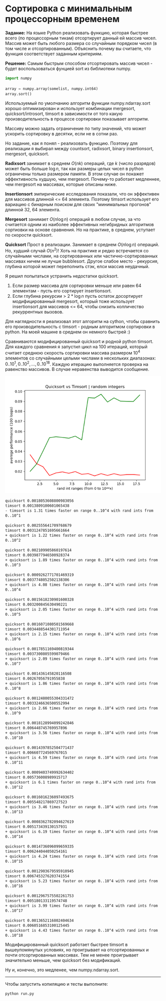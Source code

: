 # Сортировка с минимальным процессорным временем

__Задание:__
На языке Python реализовать функцию, которая быстрее всего (по процессорным тикам) отсортирует данный ей массив чисел. Массив может быть любого размера со случайным порядком чисел (в том числе и отсортированным). Объяснить почему вы считаете, что функция соответствует заданным критериям.


__Решение:__
Самым быстрым способом отсортировать массив чисел - будет воспользоваться фунцией sort из библиотеки numpy.

```py
import numpy

array = numpy.array(somelist, numpy.int64)
array.sort()
```
Используемый по умолчанию алгоритм функции numpy.ndarray.sort хорошо оптимизирован и использует комбинации mergesort, quicksort/introsort, timsort в зависимости от того какую производительность в процессе сортировки показывает алгоритм.

Массиву можно задать ограничение по типу значений, что может ускорить сортировку в десятки, если не в сотни раз.

Но задание, как я понял - реализовать функцию. Поэтому для реализации я выбирал между countsort, radixsort, binary insertionsort, mergesort, quicksort.

__Radixsort__ занимает в среднем $O(nk)$ операций, где $k$ (число разрядов) может быть больше $\log n$, так как размеры целых чисел в python ограничены только размером памяти. В этом случае он покажет эффективность худшую, чем mergesort. Почему-то работает медленнее, чем mergesort на массивах, которые описаны ниже.

__Insertionsort__ эмпирические исследования показали, что он эффективен для массивов длинной <= 64 элемента. Поэтому timsort использует его вариацию с бинарным поиском для своих "минимальных прогонов" длинной 32, 64 элемента.

__Mergesort__ занимает $O(n \log n)$ операций в любом случае, за что считается одним из наиболее эффективных негибридных алгоритмов сортиовки на основе сравнения. Но на практике, в среднем, уступает по скорости quicksort.

__Quicksort__ Прост в реализации. Занимает в среднем $O(n \log n)$ операций. Но, худший случай $O(n^2)$! Хоть на практике и редко встречается со случайными числами, на сортированных или частично-сортированных массивах ничем не лучше bubblesort. Другое слабое место - рекурсия, глубина которой может переполнить стэк, елси массив неудачный.

Я решил попытаться устранить недостатки quicksort.
1. Если размер массива для сортировки меньше или равен 64 элементам - пусть его сортирует insertionsort.
2. Если глубина рекурсии > $2 * \log n$ пусть остаток досортирует модифицированный mergesort, который тоже использует insertionsort для массивов <= 64, чтобы снизить колличество рекуррентных вызовов.

Для наглядности я реализовал этот алгоритм на cython, чтобы сравнить его производительность с timsort - родным алгоритмом сортировки в python. На моей машине в среднем он немного быстрей :)

Сравниваются модифицированный quicksort и родной python timsort.
Для каждого сравнения я запустил цикл на 100 итераций, который считает среднюю скорость сортировки массива размером $10^4$ элементов со случайными целыми числами в нескольких диапазонах: $0 .. 10^1, 0 .. 10^2, ..., 0 .. 10^{18}$. Каждую итерацию выполняется проверка на равенство массивов. В случае неравенства выводится сообщение.

![Quicksort vs Timsort](plot.png "Quicksort vs Timsort")


```
quicksort 0.0018053608800983056
timsort 0.0013809100601065438
- timsort is 1.31 times faster on range 0..10^4 with rand ints from 0..10^1

quicksort 0.002555641709768679
timsort 0.0031247851695661664
+ quicksort is 1.22 times faster on range 0..10^4 with rand ints from 0..10^2

quicksort 0.002109905860197614
timsort 0.0039877946500928374
+ quicksort is 1.89 times faster on range 0..10^4 with rand ints from 0..10^3

quicksort 0.0009262771701469319
timsort 0.0037748052502138306
+ quicksort is 4.08 times faster on range 0..10^4 with rand ints from 0..10^4

quicksort 0.0015618230901600328
timsort 0.003200845630490221
+ quicksort is 2.05 times faster on range 0..10^4 with rand ints from 0..10^5

quicksort 0.0016071080501569668
timsort 0.0034488544301711954
+ quicksort is 2.15 times faster on range 0..10^4 with rand ints from 0..10^6

quicksort 0.0017851169400819344
timsort 0.0037300805599079466
+ quicksort is 2.09 times faster on range 0..10^4 with rand ints from 0..10^7

quicksort 0.001436145820116508
timsort 0.00267056791955838
+ quicksort is 1.86 times faster on range 0..10^4 with rand ints from 0..10^8

quicksort 0.0012480055304331472
timsort 0.0033246636500552994
+ quicksort is 2.66 times faster on range 0..10^4 with rand ints from 0..10^9

quicksort 0.0018128994099242846
timsort 0.006448745769957896
+ quicksort is 3.56 times faster on range 0..10^4 with rand ints from 0..10^10

quicksort 0.0014397852504771437
timsort 0.006607724569767015
+ quicksort is 4.59 times faster on range 0..10^4 with rand ints from 0..10^11

quicksort 0.0009403749992634402
timsort 0.005736008989915717
+ quicksort is 6.1 times faster on range 0..10^4 with rand ints from 0..10^12

quicksort 0.0016016236097493675
timsort 0.005548217869727523
+ quicksort is 3.46 times faster on range 0..10^4 with rand ints from 0..10^13

quicksort 0.0008362782094627619
timsort 0.005173439130157931
+ quicksort is 6.19 times faster on range 0..10^4 with rand ints from 0..10^14

quicksort 0.0014736096099659335
timsort 0.006244044050254161
+ quicksort is 4.24 times faster on range 0..10^4 with rand ints from 0..10^15

quicksort 0.0012903679595910945
timsort 0.0067453276203741554
+ quicksort is 5.23 times faster on range 0..10^4 with rand ints from 0..10^16

quicksort 0.0012967575502261753
timsort 0.005180133119574748
+ quicksort is 3.99 times faster on range 0..10^4 with rand ints from 0..10^17

quicksort 0.0013652116802404634
timsort 0.0060516853100125445
+ quicksort is 4.43 times faster on range 0..10^4 with rand ints from 0..10^18
```

Модифицированный quicksort работает быстрее timsort в вышеупомянутых условиях, но проигрывает на отсортированных и почти отсортированных массивах. Тем не менее проигрывает значительно меньше, чем quicksort без модификаций.

Ну и, конечно, это медленее, чем numpy.ndarray.sort.



---

Чтобы запустить копиляцию и тесты выполните:
```
python run.py
```